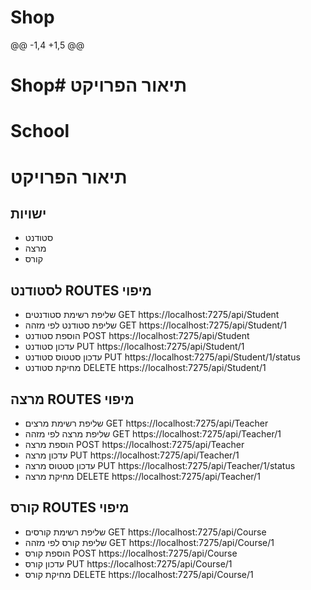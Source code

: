 # Shop

@@ -1,4 +1,5 @@
# Shop# תיאור הפרויקט
# School
# תיאור הפרויקט
## ישויות
- סטודנט
- מרצה
- קורס
## לסטודנט ROUTES  מיפוי
 - שליפת רשימת סטודנטים 
GET https://localhost:7275/api/Student
- שליפת סטודנט לפי מזהה
 GET https://localhost:7275/api/Student/1
- הוספת סטודנט
POST  https://localhost:7275/api/Student
- עדכון סטודנט
PUT https://localhost:7275/api/Student/1
- עדכון סטטוס סטודנט
PUT  https://localhost:7275/api/Student/1/status
- מחיקת סטודנט
DELETE https://localhost:7275/api/Student/1
##  מרצה ROUTES  מיפוי
 - שליפת רשימת מרצים
GET https://localhost:7275/api/Teacher
- שליפת מרצה לפי מזהה
 GET   https://localhost:7275/api/Teacher/1
- הוספת מרצה
POST  https://localhost:7275/api/Teacher
- עדכון מרצה
PUT  https://localhost:7275/api/Teacher/1
- עדכון סטטוס מרצה
PUT    https://localhost:7275/api/Teacher/1/status
- מחיקת מרצה
DELETE   https://localhost:7275/api/Teacher/1
##   קורס ROUTES  מיפוי
 - שליפת רשימת קורסים
GET https://localhost:7275/api/Course
- שליפת קורס  לפי מזהה
 GET   https://localhost:7275/api/Course/1
- הוספת קורס
POST  https://localhost:7275/api/Course
- עדכון קורס
PUT https://localhost:7275/api/Course/1
- מחיקת קורס
DELETE   https://localhost:7275/api/Course/1

